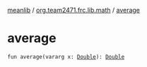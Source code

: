 [meanlib](../index.md) / [org.team2471.frc.lib.math](index.md) / [average](./average.md)

# average

`fun average(vararg x: `[`Double`](https://kotlinlang.org/api/latest/jvm/stdlib/kotlin/-double/index.html)`): `[`Double`](https://kotlinlang.org/api/latest/jvm/stdlib/kotlin/-double/index.html)